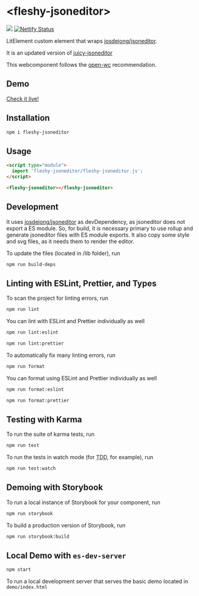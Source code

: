 # \<fleshy-jsoneditor>

![](https://github.com/trystan2k/fleshy-jsoneditor/workflows/Build-CI/badge.svg)
[![Netlify Status](https://api.netlify.com/api/v1/badges/ec50add2-cd3d-403b-97c8-886c658803f2/deploy-status)](https://fleshy-jsoneditor.netlify.app)

LitElement custom element that wraps [josdejong/jsoneditor](http://github.com/josdejong/jsoneditor). 

It is an updated version of [juicy-jsoneditor](https://github.com/Juicy/juicy-jsoneditor)

This webcomponent follows the [open-wc](https://github.com/open-wc/open-wc) recommendation.

## Demo

[Check it live!](https://fleshy-jsoneditor.netlify.app/)

## Installation
```bash
npm i fleshy-jsoneditor
```

## Usage
```html
<script type="module">
  import 'fleshy-jsoneditor/fleshy-jsoneditor.js';
</script>

<fleshy-jsoneditor></fleshy-jsoneditor>
```

## Development
It uses [josdejong/jsoneditor](http://github.com/josdejong/jsoneditor) as devDependency, as jsoneditor does not export a ES module. So, for build, it is necessary primary to use rollup and generate jsoneditor files with ES module exports. It also copy some style and svg files, as it needs them to render the editor.

To update the files (located in /lib folder), run
```bash
npm run build-deps
```

## Linting with ESLint, Prettier, and Types
To scan the project for linting errors, run
```bash
npm run lint
```

You can lint with ESLint and Prettier individually as well
```bash
npm run lint:eslint
```
```bash
npm run lint:prettier
```

To automatically fix many linting errors, run
```bash
npm run format
```

You can format using ESLint and Prettier individually as well
```bash
npm run format:eslint
```
```bash
npm run format:prettier
```

## Testing with Karma
To run the suite of karma tests, run
```bash
npm run test
```

To run the tests in watch mode (for <abbr title="test driven development">TDD</abbr>, for example), run

```bash
npm run test:watch
```

## Demoing with Storybook
To run a local instance of Storybook for your component, run
```bash
npm run storybook
```

To build a production version of Storybook, run
```bash
npm run storybook:build
```

## Local Demo with `es-dev-server`
```bash
npm start
```
To run a local development server that serves the basic demo located in `demo/index.html`
